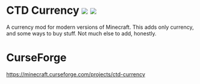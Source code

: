 # CTD Currency [![](http://cf.way2muchnoise.eu/full_ctd-currency_downloads.svg)](https://minecraft.curseforge.com/projects/ctd-currency) [![](http://cf.way2muchnoise.eu/versions/ctd-currency.svg)](https://minecraft.curseforge.com/projects/ctd-currency)
A currency mod for  modern versions of Minecraft. This adds only currency, and some ways to buy stuff. Not much else to add, honestly.  
# CurseForge  
https://minecraft.curseforge.com/projects/ctd-currency
